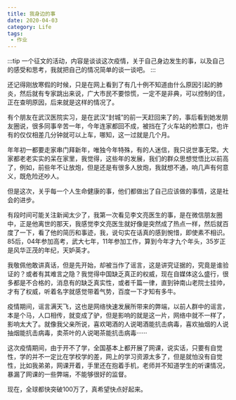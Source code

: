 ```yaml
---
title: 我身边的事
date: 2020-04-03
category: Life
tags:
 - 作业
---
```


:::tip
一个征文的活动，内容是谈谈这次疫情，关于自己身边发生的事，以及自己的感受和思考，我就把自己的情况简单的谈一谈吧。
:::

<!-- more -->

还记得刚放寒假的时候，只是在网上看到了有几十例不知道由什么原因引起的肺炎，然后就有专家跳出来说，广大市民不要惊慌，一定不是非典，可以控制的住，正在查明原因，后来就是这样的情况了。

有个朋友在武汉医院实习，是在武汉“封城”的前一天赶回来了的，事后看到她发朋友圈说，很多同事辛苦一年，今年连家都回不成，被挡在了火车站的检票口，也许有的仅仅相差几分钟就可以上车，哪知，这一过就是几个月。

年年初一都要走家串门拜新年，唯独今年特殊，有的人迷信，我只说世事无常。大家都老老实实的呆在家里，我觉得，这些年的发展，我们的群众思想觉悟比以前高了，例如，前些年不让放炮，但是还是有很多人放炮，我就想不通，响几声有何意义，既危险还吵人。

但是这次，关乎每一个人生命健康的事，他们都做出了自己应该做的事情，这是社会的进步。

有段时间可能关注新闻太少了，我第一次看见李文亮医生的事，是在微信朋友圈中，正是他离世的那天，我感觉李文亮医生就好像是突然成了热点一样，然后就百度了一下，看了他的简历和事迹，我，说句实在话真的感到惋惜，即使素不相识。85后，04年参加高考，武大七年，11年参加工作，算到今年才九个年头，35岁正是风华正茂的年纪，天妒英才。

我敬佩他敢讲真话，但是先开始，却被当作了谣言，这是讲究证据的，究竟是谁验证的？或者有其难言之隐？我觉得中国缺乏真正的权威，现在自媒体这么盛行，很多都是不合格的，消息有的缺乏真实性，或者千篇一律，直到钟南山老院士挂帅，才有了权威，听着名字就感觉带着气势，百度一下才知有多牛。

疫情期间，谣言满天飞，这也是网络快速发展所带来的弊端，以前人群中的谣言，本是个马，人口相传，就变成了驴，但是影响的就是这一片，网络中就不一样了，影响太大了。就像我父亲所说，喜欢喝酒的人说喝酒能抗击病毒，喜欢抽烟的人说抽烟能抗击病毒，卖茶叶的人说喝茶能抗击病毒······

这次疫情期间，由于开不了学，全国基本上都开展了网课，说实话，只要有自觉性，学的并不一定比在学校学的差，网上的学习资源太多了，但是就怕没有自觉性，比如我弟弟，网课开着，手里还在抱着手机，老师并不知道学生的听课情况，暴漏了网课的一些弊端，不能够很好的监督。

现在，全球都快突破100万了，真希望快点好起来。